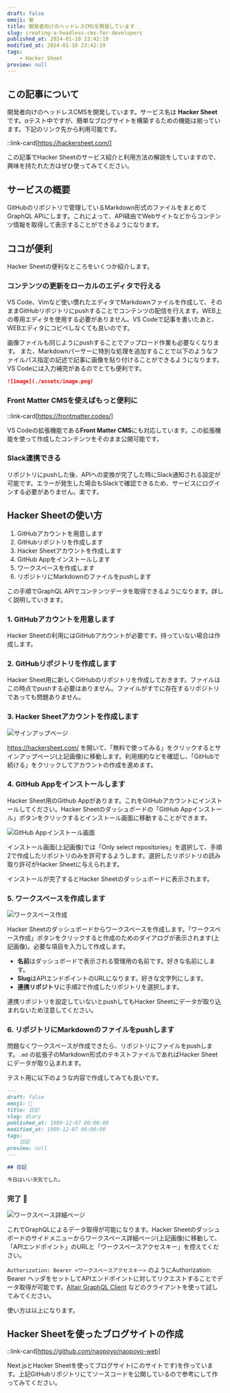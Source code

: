 ```yaml
---
draft: false
emoji: 🛠️
title: 開発者向けのヘッドレスCMSを開発しています
slug: creating-a-headless-cms-for-developers
published_at: 2024-01-10 23:42:19
modified_at: 2024-01-10 23:42:19
tags:
    - Hacker Sheet
preview: null
---
```


## この記事について

開発者向けのヘッドレスCMSを開発しています。サービス名は **Hacker Sheet** です。αテスト中ですが、簡単なブログサイトを構築するための機能は揃っています。下記のリンク先から利用可能です。

::link-card[https://hackersheet.com/]

この記事でHacker Sheetのサービス紹介と利用方法の解説をしていますので、興味を持たれた方はぜひ使ってみてください。

## サービスの概要

GitHubのリポジトリで管理しているMarkdown形式のファイルをまとめてGraphQL APIにします。これによって、API経由でWebサイトなどからコンテンツ情報を取得して表示することができるようになります。

## ココが便利

Hacker Sheetの便利なところをいくつか紹介します。

### コンテンツの更新をローカルのエディタで行える

VS Code、Vimなど使い慣れたエディタでMarkdownファイルを作成して、そのままGitHubリポジトリにpushすることでコンテンツの配信を行えます。WEB上の専用エディタを使用する必要がありません。VS Codeで記事を書いたあと、WEBエディタにコピペしなくても良いのです。

画像ファイルも同じようにpushすることでアップロード作業も必要なくなります。
また、Markdownパーサーに特別な処理を追加することで以下のようなファイルパス指定の記述で記事に画像を貼り付けることができるようになります。VS Codeには入力補完があるのでとても便利です。

```markdown
![image](./assets/image.png)
```

### Front Matter CMSを使えばもっと便利に

::link-card[https://frontmatter.codes/]

VS Codeの拡張機能である**Front Matter CMS**にも対応しています。この拡張機能を使って作成したコンテンツをそのまま公開可能です。

### Slack連携できる

リポジトリにpushした後、APIへの変換が完了した時にSlack通知される設定が可能です。エラーが発生した場合もSlackで確認できるため、サービスにログインする必要がありません。楽です。

## Hacker Sheetの使い方

1. GitHubアカウントを用意します
2. GitHubリポジトリを作成します
3. Hacker Sheetアカウントを作成します
4. GitHub Appをインストールします
5. ワークスペースを作成します
6. リポジトリにMarkdownのファイルをpushします

この手順でGraphQL APIでコンテンツデータを取得できるようになります。詳しく説明していきます。

### 1. GitHubアカウントを用意します

Hacker Sheetの利用にはGitHubアカウントが必要です。持っていない場合は作成します。

### 2. GitHubリポジトリを作成します

Hacker Sheet用に新しくGitHubのリポジトリを作成しておきます。ファイルはこの時点でpushする必要はありません。ファイルがすでに存在するリポジトリであっても問題ありません。

### 3. Hacker Sheetアカウントを作成します

![サインアップページ](../assets/2024-01-10-開発者向けのヘッドレスcmsを開発しています/サインアップページ.jpg)

https://hackersheet.com/ を開いて、「無料で使ってみる」をクリックするとサインアップページ(上記画像)に移動します。利用規約などを確認し、「GitHubで続ける」をクリックしてアカウントの作成を進めます。

### 4. GitHub Appをインストールします

Hacker Sheet用のGithub Appがあります。これをGitHubアカウントにインストールしてください。Hacker Sheetのダッシュボードの「GitHub Appインストール」ボタンをクリックするとインストール画面に移動することができます。

![GitHub Appインストール画面](../assets/2024-01-10-開発者向けのヘッドレスcmsを開発しています/GitHub%20Appインストール.jpg)

インストール画面(上記画像)では「Only select repositories」を選択して、手順2で作成したリポジトリのみを許可するようします。選択したリポジトリの読み取り許可がHacker Sheetに与えられます。

インストールが完了するとHacker Sheetのダッシュボードに表示されます。

### 5. ワークスペースを作成します

![ワークスペース作成](../assets/2024-01-10-開発者向けのヘッドレスcmsを開発しています/ワークスペース作成.jpg)

Hacker Sheetのダッシュボードからワークスペースを作成します。「ワークスペース作成」ボタンをクリックすると作成のためのダイアログが表示されます(上記画像)。必要な項目を入力して作成します。

- **名前**はダッシュボードで表示される管理用の名前です。好きな名前にします。
- **Slug**はAPIエンドポイントのURLになります。好きな文字列にします。
- **連携リポジトリ**に手順2で作成したリポジトリを選択します。

連携リポジトリを設定していないとpushしてもHacker Sheetにデータが取り込まれないため注意してください。

### 6. リポジトリにMarkdownのファイルをpushします

問題なくワークスペースが作成できたら、リポジトリにファイルをpushします。`.md` の拡張子のMarkdown形式のテキストファイルであればHacker Sheetにデータが取り込まれます。

テスト用に以下のような内容で作成してみても良いです。

```markdown:diary.md
---
draft: false
emoji: 🌻
title: 日記
slug: diary
published_at: 1989-12-07 00:00:00
modified_at: 1989-12-07 00:00:00
tags:
  - 日記
preview: null
---

## 日記

今日はいい天気でした。
```

### 完了 🎉

![ワークスペース詳細ページ](../assets/2024-01-10-開発者向けのヘッドレスcmsを開発しています/ワークスペース詳細ページ.jpg)

これでGraphQLによるデータ取得が可能になります。Hacker Sheetのダッシュボードのサイドメニューからワークスペース詳細ページ(上記画像)に移動して、「APIエンドポイント」のURLと「ワークスペースアクセスキー」を控えてください。

`Authorization: Bearer <ワークスペースアクセスキー>` のようにAuthorization: Bearer ヘッダをセットしてAPIエンドポイントに対してリクエストすることでデータ取得が可能です。[Altair GraphQL Client](https://altairgraphql.dev/) などのクライアントを使って試してみてください。

使い方は以上になります。

## Hacker Sheetを使ったブログサイトの作成

::link-card[https://github.com/naopoyo/naopoyo-web]

Next.jsとHacker Sheetを使ってブログサイト(このサイトです)を作っています。上記GitHubリポジトリにてソースコードを公開しているので参考にして作ってみてください。

